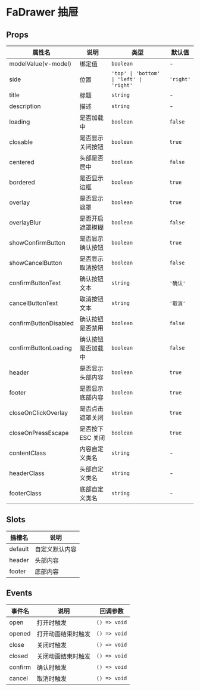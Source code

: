 # FaDrawer 抽屉

## Props

| 属性名                | 说明               | 类型                                     | 默认值    |
| --------------------- | ------------------ | ---------------------------------------- | --------- |
| modelValue(v-model)   | 绑定值             | `boolean`                                | -         |
| side                  | 位置               | `'top' \| 'bottom' \| 'left' \| 'right'` | `'right'` |
| title                 | 标题               | `string`                                 | -         |
| description           | 描述               | `string`                                 | -         |
| loading               | 是否加载中         | `boolean`                                | `false`   |
| closable              | 是否显示关闭按钮   | `boolean`                                | `true`    |
| centered              | 头部是否居中       | `boolean`                                | `false`   |
| bordered              | 是否显示边框       | `boolean`                                | `true`    |
| overlay               | 是否显示遮罩       | `boolean`                                | `true`    |
| overlayBlur           | 是否开启遮罩模糊   | `boolean`                                | `false`   |
| showConfirmButton     | 是否显示确认按钮   | `boolean`                                | `true`    |
| showCancelButton      | 是否显示取消按钮   | `boolean`                                | `false`   |
| confirmButtonText     | 确认按钮文本       | `string`                                 | `'确认'`  |
| cancelButtonText      | 取消按钮文本       | `string`                                 | `'取消'`  |
| confirmButtonDisabled | 确认按钮是否禁用   | `boolean`                                | `false`   |
| confirmButtonLoading  | 确认按钮是否加载中 | `boolean`                                | `false`   |
| header                | 是否显示头部内容   | `boolean`                                | `true`    |
| footer                | 是否显示底部内容   | `boolean`                                | `true`    |
| closeOnClickOverlay   | 是否点击遮罩关闭   | `boolean`                                | `true`    |
| closeOnPressEscape    | 是否按下 ESC 关闭  | `boolean`                                | `true`    |
| contentClass          | 内容自定义类名     | `string`                                 | -         |
| headerClass           | 头部自定义类名     | `string`                                 | -         |
| footerClass           | 底部自定义类名     | `string`                                 | -         |

## Slots

| 插槽名  | 说明           |
| ------- | -------------- |
| default | 自定义默认内容 |
| header  | 头部内容       |
| footer  | 底部内容       |

## Events

| 事件名  | 说明               | 回调参数     |
| ------- | ------------------ | ------------ |
| open    | 打开时触发         | `() => void` |
| opened  | 打开动画结束时触发 | `() => void` |
| close   | 关闭时触发         | `() => void` |
| closed  | 关闭动画结束时触发 | `() => void` |
| confirm | 确认时触发         | `() => void` |
| cancel  | 取消时触发         | `() => void` |
